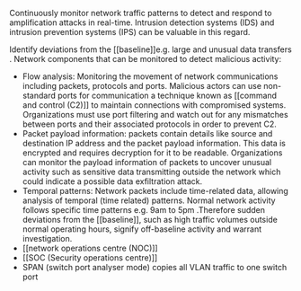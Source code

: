 Continuously monitor network traffic patterns to detect and respond to amplification attacks in real-time. Intrusion detection systems (IDS) and intrusion prevention systems (IPS) can be valuable in this regard.

Identify deviations from the [[baseline]]e.g. large and unusual data transfers .
Network components that can be monitored to detect malicious activity:
- Flow analysis:
  Monitoring the movement of network communications including packets, protocols and ports.
  Malicious actors can use non-standard ports for communication a technique known as [[command and control (C2)]] to maintain connections with compromised systems. Organizations must use port filtering and watch out for any mismatches between ports and their associated protocols in order to prevent C2.
- Packet payload information: packets contain details like source and destination IP address and the packet payload information. This data is encrypted and requires decryption for it to be readable. Organizations can monitor the payload information of packets to uncover unusual activity such as sensitive data transmitting outside the network which could indicate a possible data exfiltration attack.
- Temporal patterns: Network packets include time-related data, allowing analysis of temporal (time related) patterns. Normal network activity follows specific time patterns e.g. 9am to 5pm .Therefore sudden deviations from the [[baseline]], such as high traffic volumes outside normal operating hours, signify off-baseline activity and warrant investigation.
- [[network operations centre (NOC)]]
- [[SOC (Security operations centre)]]
- SPAN (switch port analyser mode) copies all VLAN traffic to one switch port